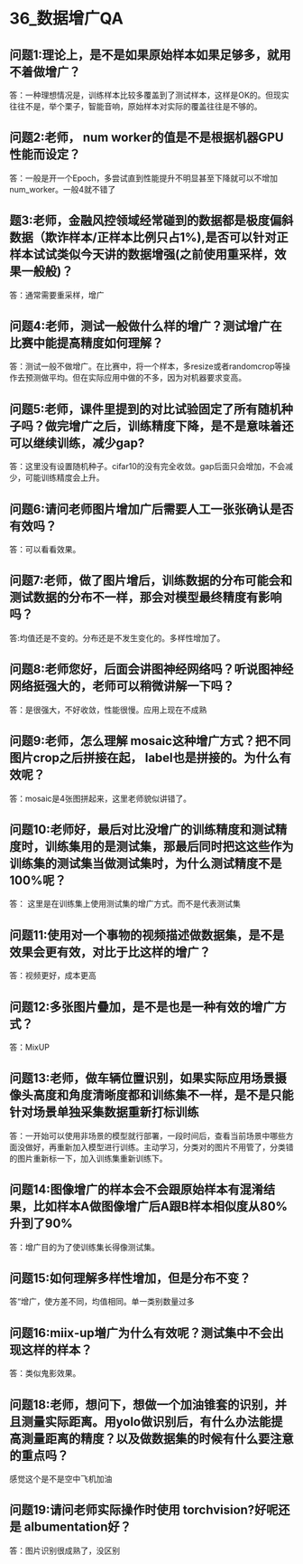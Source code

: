 # 36_数据增广QA

## 问题1:理论上，是不是如果原始样本如果足够多，就用不着做增广？

答：一种理想情况是，训练样本比较多覆盖到了测试样本，这样是OK的。但现实往往不是，举个栗子，智能音响，原始样本对实际的覆盖往往是不够的。

## 问题2:老师， num worker的值是不是根据机器GPU性能而设定？

答：一般是开一个Epoch，多尝试直到性能提升不明显甚至下降就可以不增加num_worker。一般4就不错了

## 题3:老师，金融风控领域经常碰到的数据都是极度偏斜数据（欺诈样本/正样本比例只占1%),是否可以针对正样本试试类似今天讲的数据增强(之前使用重采样，效果一般般)？

答：通常需要重采样，增广

## 问题4:老师，测试一般做什么样的增广？测试增广在比赛中能提高精度如何理解？

答：测试一般不做增广。在比赛中，将一个样本，多resize或者randomcrop等操作去预测做平均。但在实际应用中做的不多，因为对机器要求变高。

## 问题5:老师，课件里提到的对比试验固定了所有随机种子吗？做完增广之后，训练精度下降，是不是意味着还可以继续训练，减少gap?

答：这里没有设置随机种子。cifar10的没有完全收敛。gap后面只会增加，不会减少，可能训练精度会上升。

## 问题6:请问老师图片增加广后需要人工一张张确认是否有效吗？

答：可以看看效果。

## 问题7:老师，做了图片增后，训练数据的分布可能会和测试数据的分布不一样，那会对模型最终精度有影响吗？

答:均值还是不变的。分布还是不发生变化的。多样性增加了。

## 问题8:老师您好，后面会讲图神经网络吗？听说图神经网络挺强大的，老师可以稍微讲解一下吗？

答：是很强大，不好收敛，性能很慢。应用上现在不成熟

## 问题9:老师，怎么理解 mosaic这种增广方式？把不同图片crop之后拼接在起， label也是拼接的。为什么有效呢？

答：mosaic是4张图拼起来，这里老师貌似讲错了。

## 问题10:老师好，最后对比没增广的训练精度和测试精度时，训练集用的是测试集，那最后同时把这这些作为训练集的测试集当做测试集时，为什么测试精度不是100%呢？

答： 这里是在训练集上使用测试集的增广方式。而不是代表测试集

## 问题11:使用对一个事物的视频描述做数据集，是不是效果会更有效，对比于比这样的增广？

答：视频更好，成本更高

## 问题12:多张图片疊加，是不是也是一种有效的增广方式？

答：MixUP

## 问题13:老师，做车辆位置识别，如果实际应用场景摄像头高度和角度清晰度都和训练集不一样，是不是只能针对场景单独采集数据重新打标训练

答：一开始可以使用非场景的模型就行部署，一段时间后，查看当前场景中哪些方面没做好，再重新加入模型进行训练。主动学习，分类对的图片不用管了，分类错的图片重新标一下，加入训练集重新训练下。

## 问题14:图像增广的样本会不会跟原始样本有混淆结果，比如样本A做图像增广后A跟B样本相似度从80%升到了90%

答：增广目的为了使训练集长得像测试集。

## 问题15:如何理解多样性增加，但是分布不变？

答“增广，使方差不同，均值相同。单一类别数量过多

## 问题16:miⅸ-up増广为什么有效呢？测试集中不会出现这样的样本？

答：类似鬼影效果。

## 问题18:老师，想问下，想做一个加油锥套的识别，并且测量实际距离。用yolo做识别后，有什么办法能提高測量距离的精度？以及做数据集的时候有什么要注意的重点吗？

感觉这个是不是空中飞机加油

## 问题19:请问老师实际操作时使用 torchvision?好呢还是 albumentation好？

答：图片识别很成熟了，没区别